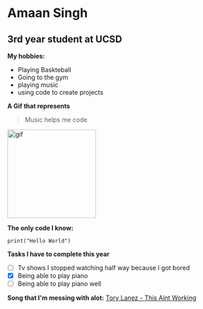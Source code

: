 # Amaan Singh

## 3rd year student at UCSD

**My hobbies:**
- Playing Baskteball
- Going to the gym
- playing music
- using code to create projects

**A Gif that represents**
> Music helps me code
<img src="photos/ishowspeed.gif" alt="gif" width="200"/>

**The only code I know:**
```
print("Hello World")
```

**Tasks I have to complete this year**
- [ ] Tv shows I stopped watching half way because I got bored
- [x] Being able to play piano
- [ ] Being able to play piano well

**Song that I'm messing with alot:**
    [Tory Lanez - This Aint Working](https://www.youtube.com/watch?v=g2mMBXaxmVo)

